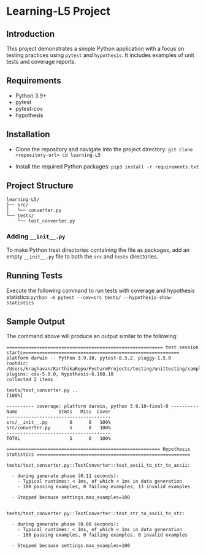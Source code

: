 # Learning-L5 Project

## Introduction
This project demonstrates a simple Python application with a focus on testing practices using `pytest` and `hypothesis`. It includes examples of unit tests and coverage reports.

## Requirements
- Python 3.9+
- pytest
- pytest-cov
- hypothesis

## Installation
- Clone the repository and navigate into the project directory: ```git clone <repository-url> cd learning-L5```

- Install the required Python packages: ```pip3 install -r requirements.txt```

## Project Structure
```
learning-L5/
├── src/
│   └── converter.py
└── tests/
    └── test_converter.py
```

### Adding `__init__.py`
To make Python treat directories containing the file as packages, add an empty `__init__.py` file to both the `src` and `tests` directories.

## Running Tests
Execute the following command to run tests with coverage and hypothesis statistics:```python -m pytest --cov=src tests/ --hypothesis-show-statistics```

## Sample Output
The command above will produce an output similar to the following:
```
========================================================= test session starts=========================================================
platform darwin -- Python 3.9.10, pytest-8.3.2, pluggy-1.5.0
rootdir: /Users/kraghavan/KarthikaRepo/PycharmProjects/testing/unittesting/sample_testing5
plugins: cov-5.0.0, hypothesis-6.108.10
collected 2 items                                                                                                                     

tests/test_converter.py ..                                                                                                      [100%]

---------- coverage: platform darwin, python 3.9.10-final-0 ----------
Name               Stmts   Miss  Cover
--------------------------------------
src/__init__.py        0      0   100%
src/converter.py       5      0   100%
--------------------------------------
TOTAL                  5      0   100%

======================================================== Hypothesis Statistics ========================================================

tests/test_converter.py::TestConverter::test_ascii_to_str_to_ascii:

  - during generate phase (0.11 seconds):
    - Typical runtimes: < 1ms, of which < 1ms in data generation
    - 100 passing examples, 0 failing examples, 13 invalid examples

  - Stopped because settings.max_examples=100


tests/test_converter.py::TestConverter::test_str_to_ascii_to_str:

  - during generate phase (0.08 seconds):
    - Typical runtimes: < 1ms, of which < 1ms in data generation
    - 100 passing examples, 0 failing examples, 0 invalid examples

  - Stopped because settings.max_examples=100

```